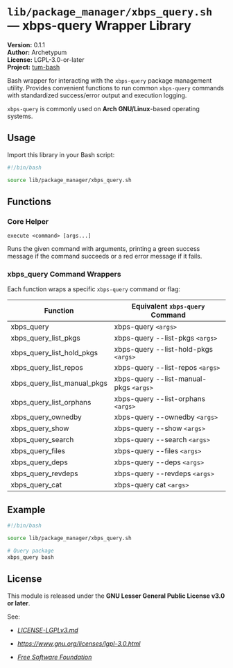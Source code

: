 # `lib/package_manager/xbps_query.sh` — xbps-query Wrapper Library

**Version:** 0.1.1  
**Author:** Archetypum  
**License:** LGPL-3.0-or-later  
**Project:** [tum-bash](https://github.com/Archetypum/tum-bash.git)

Bash wrapper for interacting with the `xbps-query` package management utility. Provides convenient functions to run common `xbps-query` commands with standardized success/error output and execution logging.

`xbps-query` is commonly used on **Arch GNU/Linux**-based operating systems.

## Usage

Import this library in your Bash script:

```bash
#!/bin/bash

source lib/package_manager/xbps_query.sh
```

## Functions

### Core Helper

`execute <command> [args...]`

Runs the given command with arguments, printing a green success message if the command succeeds or a red error message if it fails.

### xbps_query Command Wrappers

Each function wraps a specific `xbps-query` command or flag:

| **Function**                | **Equivalent `xbps-query` Command**    |
|-----------------------------|----------------------------------------|
| xbps_query                  | xbps-query `<args>`                    |
| xbps_query_list_pkgs        | xbps-query --list-pkgs `<args>`        |
| xbps_query_list_hold_pkgs   | xbps-query --list-hold-pkgs `<args>`   |
| xbps_query_list_repos       | xbps-query --list-repos `<args>`       |
| xbps_query_list_manual_pkgs | xbps-query --list-manual-pkgs `<args>` |
| xbps_query_list_orphans     | xbps-query --list-orphans `<args>`     |
| xbps_query_ownedby          | xbps-query --ownedby `<args>`          |
| xbps_query_show             | xbps-query --show `<args>`             |
| xbps_query_search           | xbps-query --search `<args>`           |
| xbps_query_files            | xbps-query --files `<args>`            |
| xbps_query_deps             | xbps-query --deps `<args>`             |
| xbps_query_revdeps          | xbps-query --revdeps `<args>`          |
| xbps_query_cat              | xbps-query cat `<args>`                |

## Example

```bash
#!/bin/bash

source lib/package_manager/xbps_query.sh

# Query package
xbps_query bash
```

## License

This module is released under the **GNU Lesser General Public License v3.0 or later**.

See:

- [_LICENSE-LGPLv3.md_](https://github.com/Archetypum/tum-bash/blob/master/LICENSE-LGPLv3.md)

- _https://www.gnu.org/licenses/lgpl-3.0.html_

- [_Free Software Foundation_](https://www.fsf.org/)
